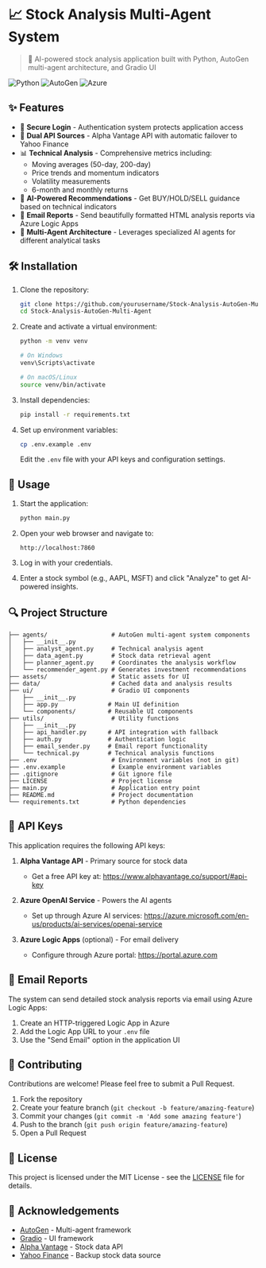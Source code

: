 # 📈 Stock Analysis Multi-Agent System

> 🤖 AI-powered stock analysis application built with Python, AutoGen multi-agent architecture, and Gradio UI

![Python](https://img.shields.io/badge/Python-3.8%2B-blue) ![AutoGen](https://img.shields.io/badge/AutoGen-Multi--Agent-orange) ![Azure](https://img.shields.io/badge/Azure-AI%20Foundry-0078D4)

## ✨ Features

- 🔐 **Secure Login** - Authentication system protects application access
- 🔄 **Dual API Sources** - Alpha Vantage API with automatic failover to Yahoo Finance
- 📊 **Technical Analysis** - Comprehensive metrics including:
  - Moving averages (50-day, 200-day)
  - Price trends and momentum indicators
  - Volatility measurements
  - 6-month and monthly returns
- 🧠 **AI-Powered Recommendations** - Get BUY/HOLD/SELL guidance based on technical indicators
- 📧 **Email Reports** - Send beautifully formatted HTML analysis reports via Azure Logic Apps
- 🤖 **Multi-Agent Architecture** - Leverages specialized AI agents for different analytical tasks

## 🛠️ Installation

1. Clone the repository:
   ```bash
   git clone https://github.com/yourusername/Stock-Analysis-AutoGen-Multi-Agent.git
   cd Stock-Analysis-AutoGen-Multi-Agent
   ```

2. Create and activate a virtual environment:
   ```bash
   python -m venv venv
   
   # On Windows
   venv\Scripts\activate
   
   # On macOS/Linux
   source venv/bin/activate
   ```

3. Install dependencies:
   ```bash
   pip install -r requirements.txt
   ```

4. Set up environment variables:
   ```bash
   cp .env.example .env
   ```
   Edit the `.env` file with your API keys and configuration settings.

## 🚀 Usage

1. Start the application:
   ```bash
   python main.py
   ```

2. Open your web browser and navigate to:
   ```
   http://localhost:7860
   ```

3. Log in with your credentials.

4. Enter a stock symbol (e.g., AAPL, MSFT) and click "Analyze" to get AI-powered insights.

## 🔍 Project Structure

```
├── agents/                  # AutoGen multi-agent system components
│   ├── __init__.py
│   ├── analyst_agent.py     # Technical analysis agent
│   ├── data_agent.py        # Stock data retrieval agent
│   ├── planner_agent.py     # Coordinates the analysis workflow
│   └── recommender_agent.py # Generates investment recommendations
├── assets/                  # Static assets for UI
├── data/                    # Cached data and analysis results
├── ui/                      # Gradio UI components
│   ├── __init__.py
│   ├── app.py              # Main UI definition
│   └── components/         # Reusable UI components
├── utils/                   # Utility functions
│   ├── __init__.py
│   ├── api_handler.py      # API integration with fallback
│   ├── auth.py             # Authentication logic
│   ├── email_sender.py     # Email report functionality
│   └── technical.py        # Technical analysis functions
├── .env                     # Environment variables (not in git)
├── .env.example             # Example environment variables
├── .gitignore               # Git ignore file
├── LICENSE                  # Project license
├── main.py                  # Application entry point
├── README.md                # Project documentation
└── requirements.txt         # Python dependencies
```

## 🔑 API Keys

This application requires the following API keys:

1. **Alpha Vantage API** - Primary source for stock data
   - Get a free API key at: https://www.alphavantage.co/support/#api-key

2. **Azure OpenAI Service** - Powers the AI agents
   - Set up through Azure AI services: https://azure.microsoft.com/en-us/products/ai-services/openai-service

3. **Azure Logic Apps** (optional) - For email delivery
   - Configure through Azure portal: https://portal.azure.com

## 💌 Email Reports

The system can send detailed stock analysis reports via email using Azure Logic Apps:

1. Create an HTTP-triggered Logic App in Azure
2. Add the Logic App URL to your `.env` file
3. Use the "Send Email" option in the application UI

## 🤝 Contributing

Contributions are welcome! Please feel free to submit a Pull Request.

1. Fork the repository
2. Create your feature branch (`git checkout -b feature/amazing-feature`)
3. Commit your changes (`git commit -m 'Add some amazing feature'`)
4. Push to the branch (`git push origin feature/amazing-feature`)
5. Open a Pull Request

## 📜 License

This project is licensed under the MIT License - see the [LICENSE](LICENSE) file for details.

## 🙏 Acknowledgements

- [AutoGen](https://github.com/microsoft/autogen) - Multi-agent framework
- [Gradio](https://gradio.app/) - UI framework
- [Alpha Vantage](https://www.alphavantage.co/) - Stock data API
- [Yahoo Finance](https://finance.yahoo.com/) - Backup stock data source